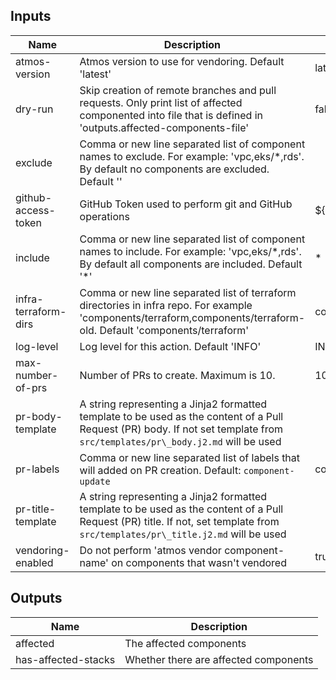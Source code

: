<!-- markdownlint-disable -->

## Inputs

| Name | Description | Default | Required |
|------|-------------|---------|----------|
| atmos-version | Atmos version to use for vendoring. Default 'latest' | latest | false |
| dry-run | Skip creation of remote branches and pull requests. Only print list of affected componented into file that is defined in 'outputs.affected-components-file' | false | false |
| exclude | Comma or new line separated list of component names to exclude. For example: 'vpc,eks/\*,rds'. By default no components are excluded. Default '' |  | false |
| github-access-token | GitHub Token used to perform git and GitHub operations | ${{ github.token }} | false |
| include | Comma or new line separated list of component names to include. For example: 'vpc,eks/\*,rds'. By default all components are included. Default '\*' | \* | false |
| infra-terraform-dirs | Comma or new line separated list of terraform directories in infra repo. For example 'components/terraform,components/terraform-old. Default 'components/terraform' | components/terraform | false |
| log-level | Log level for this action. Default 'INFO' | INFO | false |
| max-number-of-prs | Number of PRs to create. Maximum is 10. | 10 | false |
| pr-body-template | A string representing a Jinja2 formatted template to be used as the content of a Pull Request (PR) body. If not set template from `src/templates/pr\_body.j2.md` will be used |  | false |
| pr-labels | Comma or new line separated list of labels that will added on PR creation. Default: `component-update` | component-update | false |
| pr-title-template | A string representing a Jinja2 formatted template to be used as the content of a Pull Request (PR) title. If not, set template from `src/templates/pr\_title.j2.md` will be used |  | false |
| vendoring-enabled | Do not perform 'atmos vendor component-name' on components that wasn't vendored | true | false |


## Outputs

| Name | Description |
|------|-------------|
| affected | The affected components |
| has-affected-stacks | Whether there are affected components |
<!-- markdownlint-restore -->
